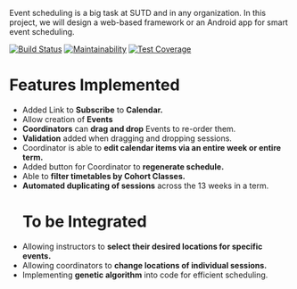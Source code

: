 Event scheduling is a big task at SUTD and in any organization. In this project, we will design a web-based framework or an Android app for smart event scheduling.

[![Build Status](https://travis-ci.org/causztic/smart-events.svg?branch=master)](https://travis-ci.org/causztic/smart-events)
[![Maintainability](https://api.codeclimate.com/v1/badges/517471ecad1083fbb8b6/maintainability)](https://codeclimate.com/github/causztic/smart-events/maintainability)
[![Test Coverage](https://api.codeclimate.com/v1/badges/517471ecad1083fbb8b6/test_coverage)](https://codeclimate.com/github/causztic/smart-events/test_coverage)

<h1>Features Implemented</h1>
<ul>
  <li> Added Link to <b>Subscribe</b> to <b>Calendar.</b> </li>
<li> Allow creation of <b>Events</b></li>
  <li> <b>Coordinators</b> can <b>drag and drop</b> Events to re-order them. </li>
    <li> <b>Validation</b> added when dragging and dropping sessions. </li>
  <li> Coordinator is able to <b>edit calendar items via an entire week or entire term.</b> </li>
  <li> Added button for Coordinator to <b>regenerate schedule.</b> </li>
  <li> Able to <b>filter timetables by Cohort Classes.</b> </li>
  <li> <b>Automated duplicating of sessions</b> across the 13 weeks in a term. </li>


<h1>To be Integrated</h1>

<li> Allowing instructors to <b>select their desired locations for specific events.</b></li>
<li> Allowing coordinators to <b>change locations of individual sessions.</b></li>
<li> Implementing <b>genetic algorithm</b> into code for efficient scheduling. </li>


